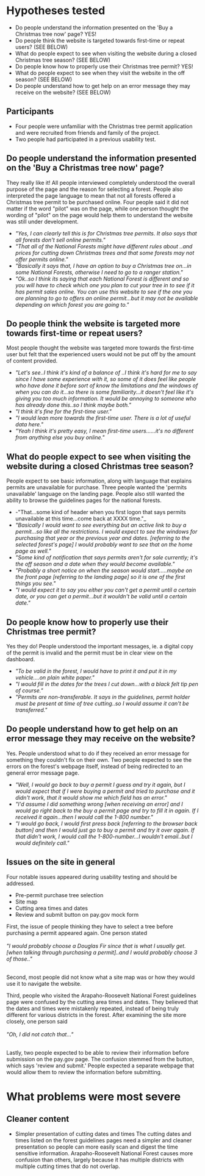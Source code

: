 # Hypotheses tested

* Do people understand the information presented on the 'Buy a Christmas tree now' page? YES!
* Do people think the website is targeted towards first-time or repeat users?  (SEE BELOW)
* What do people expect to see when visiting the website during a closed Christmas tree season? (SEE BELOW)
* Do people know how to properly use their Christmas tree permit?  YES!
* What do people expect to see when they visit the website in the off season? (SEE BELOW)
* Do people understand how to get help on an error message they may receive on the website? (SEE BELOW)


## Participants
* Four people were unfamiliar with the Christmas tree permit application and were recruited from friends and family of the project.
* Two people had participated in a previous usability test.


## Do people understand the information presented on the 'Buy a Christmas tree now' page?
They really like it! All people interviewed completely understood the overall purpose of the page and the reason for selecting a forest. People also interpreted the page language to mean that not all forests offered a Christmas tree permit to be purchased online. Four people said it did not matter if the word "pilot" was on the page, while one person thought the wording of "pilot" on the page would help them to understand the website was still under development.

* _"Yes, I can clearly tell this is for Christmas tree permits. It also says that all forests don't sell online permits."_
* _"That all of the National Forests might have different rules about ..and prices for cutting down Christmas trees and that some forests may not offer permits online."_
* _"Basically it says that, I have an option to buy a Christmas tree on...in some National Forests, otherwise I need to go to a ranger station."_
* _"Ok..so I think its saying that each National Forest is different and so you will have to check which one you plan to cut your tree in to see if it has permit sales online. You can use this website to see if the one you are planning to go to offers an online permit...but it may not be available depending on which forest you are going to."_






## Do people think the website is targeted more towards first-time or repeat users?
Most people thought the website was targeted more towards the first-time user but felt that the experienced users would not be put off by the amount of content provided.

* _"Let's see..I think it's kind of a balance of ..I think it's hard for me to say since I have some experience with it, so some of it does feel like people who have done it before sort of know the limitations and the windows of when you can do it...so there is some familiarity...it doesn't feel like it's giving you too much information. It would be annoying to someone who has already done this..so I think maybe both."_
* _"I think it's fine for the first-time user."_
* _"I would lean more towards the first-time user. There is a lot of useful data here."_
* _"Yeah I think it's pretty easy, I mean first-time users......it's no different from anything else you buy online."_






## What do people expect to see when visiting the website during a closed Christmas tree season?
People expect to see basic information, along with language that explains permits are unavailable for purchase. Three people wanted the 'permits unavailable' language on the landing page. People also still wanted the ability to browse the guidelines pages for the national forests.

* -"That...some kind of header when you first logon that says permits unavailable at this time...come back at XXXX time."_
* _"Basically I would want to see everything but an active link to buy a permit...so like all the restrictions. I would expect to see the windows for purchasing that year or the previous year and dates. [referring to the selected forest's page] I would probably want to see that on the home page as well."_
* _"Some kind of notification that says permits aren't for sale currently; it's the off season and a date when they would become available."_
* _"Probably a short notice on when the season would start.....maybe on the front page [referring to the landing page] so it is one of the first things you see."_
* _"I would expect it to say you either you can't get a permit until a certain date, or you can get a permit...but it wouldn't be valid until a certain date."_







## Do people know how to properly use their Christmas tree permit?
Yes they do! People understood the important messages, ie. a digital copy of the permit is invalid and the permit must be in clear view on the dashboard.

* _"To be valid in the forest, I would have to print it and put it in my vehicle....on plain white paper."_
* _"I would fill in the dates for the trees I cut down...with a black felt tip pen of course."_
* _"Permits are non-transferable. It says in the guidelines, permit holder must be present at time of tree cutting..so I would assume it can't be transferred."_







## Do people understand how to get help on an error message they may receive on the website?
Yes. People understood what to do if they received an error message for something they couldn't fix on their own. Two people expected to see the errors on the forest's webpage itself, instead of being redirected to an general error message page.

* _"Well, I would go back to buy a permit I guess and try it again, but I would expect that if I were buying a permit and tried to purchase and it didn't work, that it would show me which field has an error."_
* _"I'd assume I did something wrong [when receiving an error] and I would go right back to the buy a permit page and try to fill it in again. If I received it again...then I would call the 1-800 number."_
* _"I would go back, I would first press back [referring to the browser back button] and then I would just go to buy a permit and try it over again. If that didn't work, I would call the 1-800-number...I wouldn't email..but I would definitely call."_




## Issues on the site in general

Four notable issues appeared during usability testing and should be addressed.

* Pre-permit purchase tree selection
* Site map
* Cutting area times and dates
* Review and submit button on pay.gov mock form

First, the issue of people thinking they have to select a tree before purchasing a permit appeared again. One person stated<br><br>_"I would probably choose a Douglas Fir since that is what I usually get. [when talking through purchasing a permit]..and I would probably choose 3 of those.."_<br><br>

Second, most people did not know what a site map was or how they would use it to navigate the website.

Third, people who visited the Arapaho-Roosevelt National Forest guidelines page were confused by the cutting area times and dates. They believed that the dates and times were mistakenly repeated, instead of being truly different for various districts in the forest. After examining the site more closely, one person said<br><br>_"Oh, I did not catch that..."_<br><br>

Lastly, two people expected to be able to review their information before submission on the pay.gov page. The confusion stemmed from the button, which says 'review and submit.' People expected a separate webpage that would allow them to review the information before submitting.

# What problems were most severe

## Cleaner content
* Simpler presentation of cutting dates and times
The cutting dates and times listed on the forest guidelines pages need a simpler and cleaner presentation so people can more easily scan and digest the time sensitive information. Arapaho-Roosevelt National Forest causes more confusion than others, largely because it has multiple districts with multiple cutting times that do not overlap.

